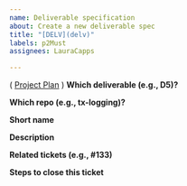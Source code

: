 ```yaml
---
name: Deliverable specification
about: Create a new deliverable spec
title: "[DELV](delv)"
labels: p2Must
assignees: LauraCapps

---
```


( [Project Plan](http://bit.ly/pdspplan) )
**Which deliverable (e.g., D5)?**

**Which repo (e.g., tx-logging)?**

**Short name**

**Description**

**Related tickets (e.g., #133)**

**Steps to close this ticket**
